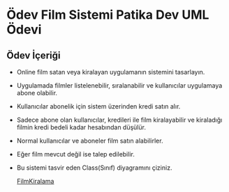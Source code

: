 # Ödev Film Sistemi Patika Dev UML Ödevi


## Ödev İçeriği 


- Online film satan veya kiralayan uygulamanın sistemini tasarlayın.


- Uygulamada filmler listelenebilir, sıralanabilir ve kullanıcılar uygulamaya abone olabilir.


- Kullanıcılar abonelik için sistem üzerinden kredi satın alır.


- Sadece abone olan kullanıcılar, kredileri ile film kiralayabilir ve kiraladığı filmin kredi bedeli kadar hesabından düşülür.


- Normal kullanıcılar ve aboneler film satın alabilirler. 


- Eğer film mevcut değil ise talep edilebilir.


- Bu sistemi tasvir eden Class(Sınıf) diyagramını çiziniz.


   [FilmKiralama](https://www.hizliresim.com/pxsst0z)
